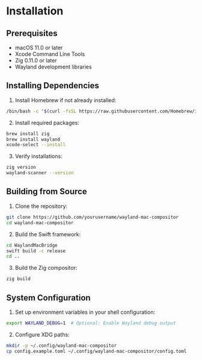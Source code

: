 # Installation

## Prerequisites

- macOS 11.0 or later
- Xcode Command Line Tools
- Zig 0.11.0 or later
- Wayland development libraries

## Installing Dependencies

1. Install Homebrew if not already installed:
```bash
/bin/bash -c "$(curl -fsSL https://raw.githubusercontent.com/Homebrew/install/HEAD/install.sh)"
```

2. Install required packages:
```bash
brew install zig
brew install wayland
xcode-select --install
```

3. Verify installations:
```bash
zig version
wayland-scanner --version
```

## Building from Source

1. Clone the repository:
```bash
git clone https://github.com/yourusername/wayland-mac-compositor
cd wayland-mac-compositor
```

2. Build the Swift framework:
```bash
cd WaylandMacBridge
swift build -c release
cd ..
```

3. Build the Zig compositor:
```bash
zig build
```

## System Configuration

1. Set up environment variables in your shell configuration:
```bash
export WAYLAND_DEBUG=1  # Optional: Enable Wayland debug output
```

2. Configure XDG paths:
```bash
mkdir -p ~/.config/wayland-mac-compositor
cp config.example.toml ~/.config/wayland-mac-compositor/config.toml
```
